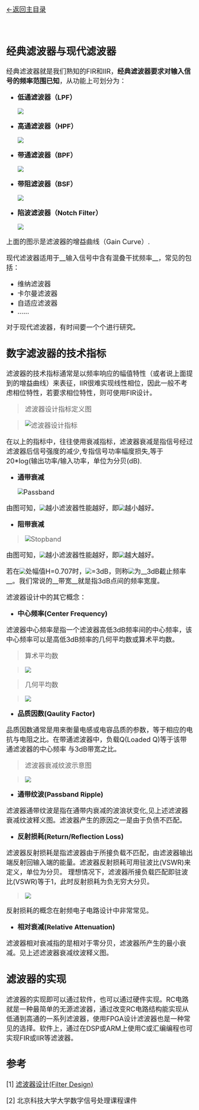 [<font size=4>←返回主目录<font>](../README.md)
</br></br></br>


## 经典滤波器与现代滤波器

经典滤波器就是我们熟知的FIR和IIR，__经典滤波器要求对输入信号的频率范围已知__，从功能上可划分为：

- __低通滤波器（LPF）__

	![](../images/滤波器设计指标/LPFilter.gif)

- __高通滤波器（HPF）__

	![](../images/滤波器设计指标/HPFilter.gif)
	
- __带通滤波器（BPF）__

	![](../images/滤波器设计指标/BPFilter.gif)
	
- __带阻滤波器（BSF）__

	![](../images/滤波器设计指标/BandRejectFilter.gif)
	
- __陷波滤波器（Notch Filter）__

	![](../images/滤波器设计指标/NotchFilter.gif)


上面的图示是滤波器的增益曲线（Gain Curve）.

现代滤波器适用于__输入信号中含有混叠干扰频率__，常见的包括：

- 维纳滤波器
- 卡尔曼滤波器
- 自适应滤波器
- ……

对于现代滤波器，有时间要一个个进行研究。


## 数字滤波器的技术指标

滤波器的技术指标通常是以频率响应的幅值特性（或者说上面提到的增益曲线）来表征，IIR很难实现线性相位，因此一般不考虑相位特性，若要求相位特性，则可使用FIR设计。

> 滤波器设计指标定义图

> ![滤波器设计指标](../images/滤波器设计指标/1.png)

在以上的指标中，往往使用衰减指标，滤波器衰减是指信号经过滤波器后信号强度的减少,专指信号功率幅度损失,等于20\*log(输出功率/输入功率，单位为分贝(dB).

- __通带衰减__ 

	![Passband](../images/滤波器设计指标/2.gif)

由图可知，![](../images/滤波器设计指标/4.gif)越小滤波器性能越好，即![](../images/滤波器设计指标/6.gif)越小越好。

- __阻带衰减__ 

> ![Stopband](../images/滤波器设计指标/3.gif)

由图可知，![](../images/滤波器设计指标/5.gif)越小滤波器性能越好，即![](../images/滤波器设计指标/7.gif)越大越好。

若在![](../images/滤波器设计指标/8.gif)处幅值H=0.707时，![](../images/滤波器设计指标/6.gif)=3dB，则称![](../images/滤波器设计指标/8.gif)为__3dB截止频率__。我们常说的__带宽__就是指3dB点间的频率宽度。

滤波器设计中的其它概念：

- __中心频率(Center Frequency)__

滤波器中心频率是指一个滤波器高低3dB频率间的中心频率，该中心频率可以是高低3dB频率的几何平均数或算术平均数。 

> 算术平均数

> ![](../images/滤波器设计指标/10.gif)

> 几何平均数

> ![](../images/滤波器设计指标/11.gif)


- __品质因数(Qaulity Factor)__

品质因数通常是用来衡量电感或电容品质的参数，等于相应的电抗与电阻之比。在带通滤波器中，负载Q(Loaded Q)等于该带通滤波器的中心频率 与3dB带宽之比。 

> 滤波器衰减纹波示意图

> ![](../images/滤波器设计指标/FilterDefine.gif)
	

- __通带纹波(Passband Ripple)__

滤波器通带纹波是指在通带内衰减的波浪状变化,见上述滤波器衰减纹波释义图。滤波器产生的原因之一是由于负债不匹配。

- __反射损耗(Return/Reflection Loss)__

滤波器反射损耗是指滤波器由于所接负载不匹配，由滤波器输出端反射回输入端的能量。滤波器反射损耗可用驻波比(VSWR)来定义，单位为分贝。 理想情况下，滤波器所接负载匹配即驻波比(VSWR)等于1，此时反射损耗为负无穷大分贝。 

> ![](../images/滤波器设计指标/9.gif)

反射损耗的概念在射频电子电路设计中非常常见。

- __相对衰减(Relative Attenuation)__

滤波器相对衰减指的是相对于零分贝，滤波器所产生的最小衰减。见上述滤波器衰减纹波释义图。


## 滤波器的实现

滤波器的实现即可以通过软件，也可以通过硬件实现。RC电路就是一种最简单的无源滤波器，通过改变RC电路结构能实现从低通到高通的一系列滤波器，使用FPGA设计滤波器也是一种常见的选择。软件上，通过在DSP或ARM上使用C或汇编编程也可实现FIR或IIR等滤波器。

## 参考

[1] [滤波器设计(Filter Design)](http://www.probenotes.com/Notes/Filter/FilterIndex.html)

[2] 北京科技大学大学数字信号处理课程课件
